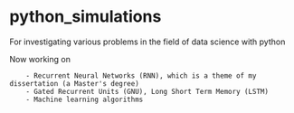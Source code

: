 # python_simulations
For investigating various problems in the field of data science with python

Now working on

        - Recurrent Neural Networks (RNN), which is a theme of my dissertation (a Master's degree)
        - Gated Recurrent Units (GNU), Long Short Term Memory (LSTM)
        - Machine learning algorithms 
